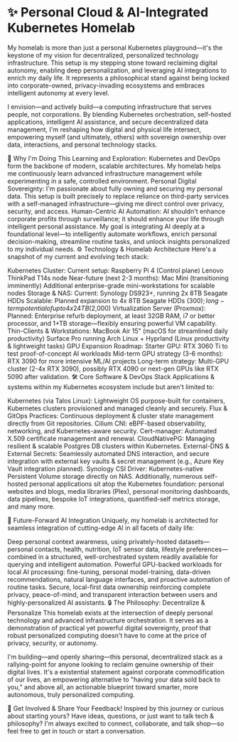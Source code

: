 # ✨ Personal Cloud & AI-Integrated Kubernetes Homelab

My homelab is more than just a personal Kubernetes playground—it's the keystone of my vision for decentralized, personalized technology infrastructure. This setup is my stepping stone toward reclaiming digital autonomy, enabling deep personalization, and leveraging AI integrations to enrich my daily life. It represents a philosophical stand against being locked into corporate-owned, privacy-invading ecosystems and embraces intelligent autonomy at every level.

I envision—and actively build—a computing infrastructure that serves people, not corporations. By blending Kubernetes orchestration, self-hosted applications, intelligent AI assistance, and secure decentralized data management, I'm reshaping how digital and physical life intersect, empowering myself (and ultimately, others) with sovereign ownership over data, interactions, and personal technology stacks.

🎯 Why I'm Doing This
Learning and Exploration: Kubernetes and DevOps form the backbone of modern, scalable architectures. My homelab helps me continuously learn advanced infrastructure management while experimenting in a safe, controlled environment.
Personal Digital Sovereignty: I'm passionate about fully owning and securing my personal data. This setup is built precisely to replace reliance on third-party services with a self-managed infrastructure—giving me direct control over privacy, security, and access.
Human-Centric AI Automation: AI shouldn't enhance corporate profits through surveillance; it should enhance your life through intelligent personal assistance. My goal is integrating AI deeply at a foundational level—to intelligently automate workflows, enrich personal decision-making, streamline routine tasks, and unlock insights personalized to my individual needs.
⚙️ Technology & Homelab Architecture
Here's a snapshot of my current and evolving tech stack:

Kubernetes Cluster:
Current setup:
Raspberry Pi 4 (Control plane)
Lenovo ThinkPad T14s node
Near-future (next 2-3 months):
Mac Mini (transitioning imminently)
Additional enterprise-grade mini-workstations for scalable nodes
Storage & NAS:
Current: Synology DS923+, running 2x 8TB Seagate HDDs
Scalable: Planned expansion to 4x 8TB Seagate HDDs ($300); long-term potential of up to 4x 24TB ($2,000)
Virtualization Server (Proxmox):
Planned: Enterprise refurb deployment, at least 32GB RAM, i7 or better processor, and 1+TB storage—flexibly ensuring powerful VM capability.
Thin-Clients & Workstations:
MacBook Air 15" (macOS for streamlined daily productivity)
Surface Pro running Arch Linux + Hyprland (Linux productivity & lightweight tasks)
GPU Expansion Roadmap:
Starter GPU: RTX 3060 Ti to test proof-of-concept AI workloads
Mid-term GPU strategy (3-6 months): RTX 3090 for more intensive ML/AI projects
Long-term strategy: Multi-GPU cluster (2-4x RTX 3090), possibly RTX 4090 or next-gen GPUs like RTX 5090 after validation.
🛠️ Core Software & DevOps Stack
Applications & systems within my Kubernetes ecosystem include but aren't limited to:

Kubernetes (via Talos Linux): Lightweight OS purpose-built for containers, Kubernetes clusters provisioned and managed cleanly and securely.
Flux & GitOps Practices: Continuous deployment & cluster state management directly from Git repositories.
Cilium CNI: eBPF-based observability, networking, and Kubernetes-aware security.
Cert-manager: Automated X.509 certificate management and renewal.
CloudNativePG: Managing resilient & scalable Postgres DB clusters within Kubernetes.
External-DNS & External Secrets: Seamlessly automated DNS interaction, and secure integration with external key vaults & secret management (e.g., Azure Key Vault integration planned).
Synology CSI Driver: Kubernetes-native Persistent Volume storage directly on NAS.
Additionally, numerous self-hosted personal applications sit atop the Kubernetes foundation: personal websites and blogs, media libraries (Plex), personal monitoring dashboards, data pipelines, bespoke IoT integrations, quantified-self metrics storage, and many more.

🚀 Future-Forward AI Integration
Uniquely, my homelab is architected for seamless integration of cutting-edge AI in all facets of daily life:

Deep personal context awareness, using privately-hosted datasets—personal contacts, health, nutrition, IoT sensor data, lifestyle preferences—combined in a structured, well-orchestrated system readily available for querying and intelligent automation.
Powerful GPU-backed workloads for local AI processing: fine-tuning, personal model-training, data-driven recommendations, natural language interfaces, and proactive automation of routine tasks.
Secure, local-first data ownership reinforcing complete privacy, peace-of-mind, and transparent interaction between users and highly-personalized AI assistants.
🔒 The Philosophy: Decentralize & Personalize
This homelab exists at the intersection of deeply personal technology and advanced infrastructure orchestration. It serves as a demonstration of practical yet powerful digital sovereignty, proof that robust personalized computing doesn't have to come at the price of privacy, security, or autonomy.

I'm building—and openly sharing—this personal, decentralized stack as a rallying-point for anyone looking to reclaim genuine ownership of their digital lives. It's a existential statement against corporate commodification of our lives, an empowering alternative to "having your data sold back to you," and above all, an actionable blueprint toward smarter, more autonomous, truly personalized computing.

💬 Get Involved & Share Your Feedback!
Inspired by this journey or curious about starting yours? Have ideas, questions, or just want to talk tech & philosophy? I'm always excited to connect, collaborate, and talk shop—so feel free to get in touch or start a conversation.
